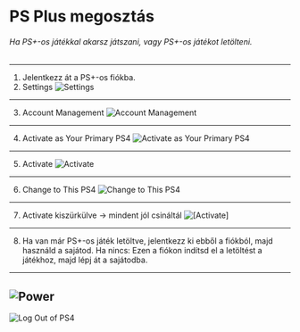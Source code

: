 # PS Plus megosztás
###### Ha PS+-os játékkal akarsz játszani, vagy PS+-os játékot letölteni.
------------
1.   Jelentkezz át a PS+-os fiókba.
2. Settings
![Settings](https://i.imgur.com/r9teitD.jpg "Beállítások")
------------
3. Account Management
![Account Management](https://i.imgur.com/U7YvJTD.jpg "Account Management")
------------
4. Activate as Your Primary PS4
![Activate as Your Primary PS4](https://i.imgur.com/D95AfXk.jpg "Activate as Your Primary PS4")
------------
5.  Activate
![Activate](https://i.imgur.com/xtxmyqc.jpg "Activate")
------------
6. Change to This PS4
![Change to This PS4](https://i.imgur.com/o3Gq0wt.jpg "Change to This PS4")
------------
7.  Activate kiszürkülve -> mindent jól csináltál
![[Activate]](https://i.imgur.com/c8HYPof.jpg "[Activate]")
------------
8. Ha van már PS+-os játék letöltve, jelentkezz ki ebből a fiókból, majd használd a sajátod.
Ha nincs: Ezen a fiókon indítsd el a letöltést a játékhoz, majd lépj át a sajátodba.
------------
![Power](https://i.imgur.com/R38kdPB.jpg "Power")
------------
![Log Out of PS4](https://i.imgur.com/mnpaBr3.jpg "Log Out of PS4")
